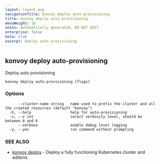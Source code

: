 ```yaml
---
layout: layout.pug
navigationTitle: konvoy deploy auto-provisioning
title: konvoy deploy auto-provisioning
menuWeight: 10
notes: Automatically generated, DO NOT EDIT
enterprise: false
beta: true
excerpt: Deploy auto provisioning
---
```


## konvoy deploy auto-provisioning

Deploy auto provisioning

```
konvoy deploy auto-provisioning [flags]
```

### Options

```
      --cluster-name string   name used to prefix the cluster and all the created resources (default "konvoy")
  -h, --help                  help for auto-provisioning
  -v, --v int                 select verbosity level, should be between 0 and 6
      --verbose               enable debug level logging
  -y, --yes                   run command without prompting
```

### SEE ALSO

* [konvoy deploy](../)	 - Deploy a fully functioning Kubernetes cluster and addons

